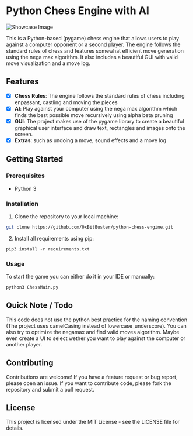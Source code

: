 # Python Chess Engine with AI

![Showcase Image](https://i.ibb.co/XbLzmW6/Screenshot-1.png)

This is a Python-based (pygame) chess engine that allows users to play against a computer opponent or a second player. The engine follows the standard rules of chess and features somewhat efficient move generation using the nega max algorithm. It also includes a beautiful GUI with valid move visualization and a move log.

## Features
- [x] **Chess Rules**: The engine follows the standard rules of chess including enpassant, castling and moving the pieces
- [x] **AI**: Play against your computer using the nega max algorithm which finds the best possible move recursively using alpha beta pruning
- [x] **GUI**: The project makes use of the pygame library to create a beautiful graphical user interface and draw text, rectangles and images onto the screen.
- [x] **Extras**: such as undoing a move, sound effects and a move log

## Getting Started
### Prerequisites
- Python 3

### Installation
1. Clone the repository to your local machine:
```bash
git clone https://github.com/0xBitBuster/python-chess-engine.git
```
2. Install all requirements using pip:
```
pip3 install -r requirements.txt
```

### Usage
To start the game you can either do it in your IDE or manually:
```bash
python3 ChessMain.py
```

## Quick Note / Todo
This code does not use the python best practice for the naming convention (The project uses camelCasing instead of lowercase_underscore). You can also try to optimize the negamax and find valid moves algorithm. Maybe even create a UI to select wether you want to play against the computer or another player.

## Contributing
Contributions are welcome! If you have a feature request or bug report, please open an issue. If you want to contribute code, please fork the repository and submit a pull request.

## License
This project is licensed under the MIT License - see the LICENSE file for details.

